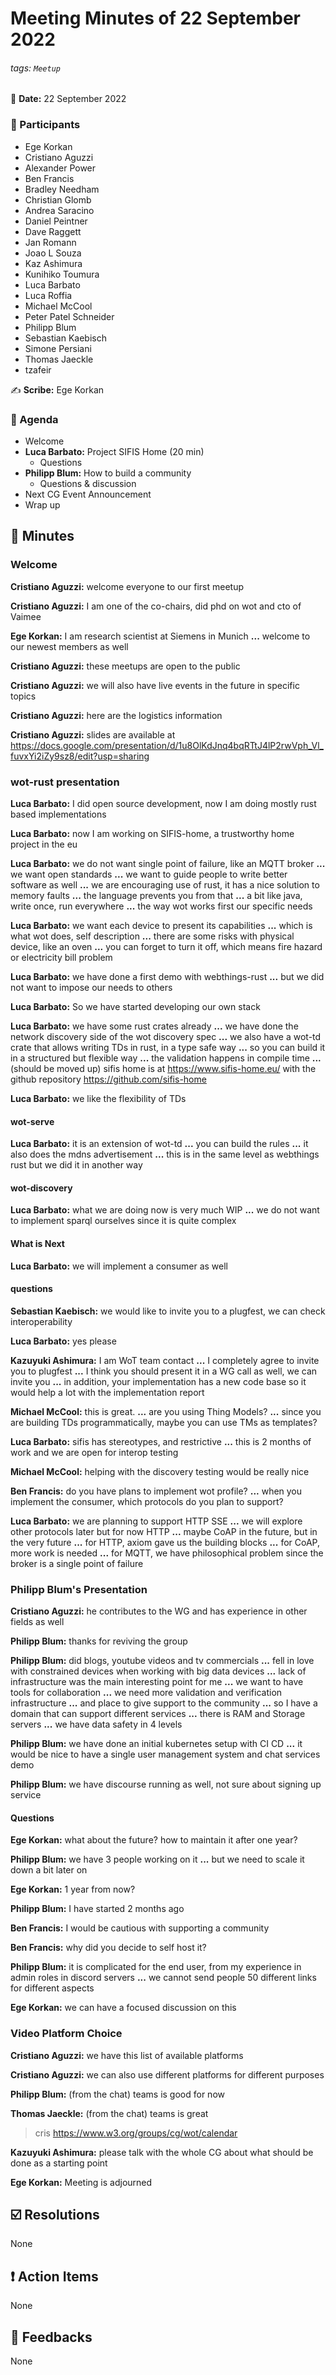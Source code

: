 Meeting Minutes of 22 September 2022
===

###### tags: `Meetup`

:date: **Date:** 22 September 2022

### :bust_in_silhouette: Participants

<!-- This list will copied over from the meeting tool -->
- Ege Korkan
- Cristiano Aguzzi
- Alexander Power
- Ben Francis
- Bradley Needham
- Christian Glomb
- Andrea Saracino
- Daniel Peintner
- Dave Raggett
- Jan Romann
- Joao L Souza
- Kaz Ashimura
- Kunihiko Toumura
- Luca Barbato
- Luca Roffia
- Michael McCool
- Peter Patel Schneider
- Philipp Blum
- Sebastian Kaebisch
- Simone Persiani
- Thomas Jaeckle
- tzafeir

:writing_hand: **Scribe:** Ege Korkan

### :scroll: Agenda

- Welcome
- **Luca Barbato:** Project SIFIS Home (20 min)
  - Questions
- **Philipp Blum:** How to build a community
  - Questions & discussion
- Next CG Event Announcement
- Wrap up


## :book: Minutes

### Welcome

**Cristiano Aguzzi:** welcome everyone to our first meetup

**Cristiano Aguzzi:** I am one of the co-chairs, did phd on wot and cto of Vaimee

**Ege Korkan:** I am research scientist at Siemens in Munich
**...** welcome to our newest members as well

**Cristiano Aguzzi:** these meetups are open to the public

**Cristiano Aguzzi:** we will also have live events in the future in specific topics

**Cristiano Aguzzi:** here are the logistics information

**Cristiano Aguzzi:** slides are available at https://docs.google.com/presentation/d/1u8OlKdJnq4bqRTtJ4lP2rwVph_Vl_fuvxYi2iZy9sz8/edit?usp=sharing

### wot-rust presentation

**Luca Barbato:** I did open source development, now I am doing mostly rust based implementations

**Luca Barbato:** now I am working on SIFIS-home, a trustworthy home project in the eu

**Luca Barbato:** we do not want single point of failure, like an MQTT broker
**...** we want open standards
**...** we want to guide people to write better software as well
**...** we are encouraging use of rust, it has a nice solution to memory faults
**...** the language prevents you from that
**...** a bit like java, write once, run everywhere
**...** the way wot works first our specific needs

**Luca Barbato:** we want each device to present its capabilities
**...** which is what wot does, self description
**...** there are some risks with physical device, like an oven
**...** you can forget to turn it off, which means fire hazard or electricity bill problem

**Luca Barbato:** we have done a first demo with webthings-rust
**...** but we did not want to impose our needs to others

**Luca Barbato:** So we have started developing our own stack

**Luca Barbato:** we have some rust crates already
**...** we have done the network discovery side of the wot discovery spec
**...** we also have a wot-td crate that allows writing TDs in rust, in a type safe way
**...** so you can build it in a structured but flexible way
**...** the validation happens in compile time
**...** (should be moved up) sifis home is at https://www.sifis-home.eu/ with the github repository https://github.com/sifis-home

**Luca Barbato:** we like the flexibility of TDs

#### wot-serve

**Luca Barbato:** it is an extension of wot-td
**...** you can build the rules
**...** it also does the mdns advertisement
**...** this is in the same level as webthings rust but we did it in another way

#### wot-discovery

**Luca Barbato:** what we are doing now is very much WIP
**...** we do not want to implement sparql ourselves since it is quite complex

#### What is Next

**Luca Barbato:** we will implement a consumer as well

#### questions

**Sebastian Kaebisch:** we would like to invite you to a plugfest, we can check interoperability

**Luca Barbato:** yes please

**Kazuyuki Ashimura:** I am WoT team contact
**...** I completely agree to invite you to plugfest
**...** I think you should present it in a WG call as well, we can invite you
**...** in addition, your implementation has a new code base so it would help a lot with the implementation report

**Michael McCool:** this is great.
**...** are you using Thing Models?
**...** since you are building TDs programmatically, maybe you can use TMs as templates?

**Luca Barbato:** sifis has stereotypes, and restrictive
**...** this is 2 months of work and we are open for interop testing

**Michael McCool:** helping with the discovery testing would be really nice

**Ben Francis:** do you have plans to implement wot profile?
**...** when you implement the consumer, which protocols do you plan to support?

**Luca Barbato:** we are planning to support HTTP SSE
**...** we will explore other protocols later but for now HTTP
**...** maybe CoAP in the future, but in the very future
**...** for HTTP, axiom gave us the building blocks
**...** for CoAP, more work is needed
**...** for MQTT, we have philosophical problem since the broker is a single point of failure

### Philipp Blum's Presentation

**Cristiano Aguzzi:** he contributes to the WG and has experience in other fields as well

**Philipp Blum:** thanks for reviving the group

**Philipp Blum:** did blogs, youtube videos and tv commercials
**...** fell in love with constrained devices when working with big data devices
**...** lack of infrastructure was the main interesting point for me
**...** we want to have tools for collaboration
**...** we need more validation and verification infrastructure
**...** and place to give support to the community
**...** so I have a domain that can support different services
**...** there is RAM and Storage servers
**...** we have data safety in 4 levels

**Philipp Blum:** we have done an initial kubernetes setup with CI CD
**...** it would be nice to have a single user management system and chat services
demo

**Philipp Blum:** we have discourse running as well, not sure about signing up service

#### Questions

**Ege Korkan:** what about the future? how to maintain it after one year?

**Philipp Blum:** we have 3 people working on it
**...** but we need to scale it down a bit later on

**Ege Korkan:** 1 year from now?

**Philipp Blum:** I have started 2 months ago

**Ben Francis:** I would be cautious with supporting a community

**Ben Francis:** why did you decide to self host it?

**Philipp Blum:** it is complicated for the end user, from my experience in admin roles in discord servers
**...** we cannot send people 50 different links for different aspects

**Ege Korkan:** we can have a focused discussion on this

### Video Platform Choice

**Cristiano Aguzzi:** we have this list of available platforms

**Cristiano Aguzzi:** we can also use different platforms for different purposes

**Philipp Blum:** (from the chat) teams is good for now

**Thomas Jaeckle:** (from the chat) teams is great

> cris https://www.w3.org/groups/cg/wot/calendar

**Kazuyuki Ashimura:** please talk with the whole CG about what should be done as a starting point

**Ege Korkan:** Meeting is adjourned
    
## :ballot_box_with_check: Resolutions

None

## :exclamation: Action Items

None

## :envelope_with_arrow: Feedbacks

None